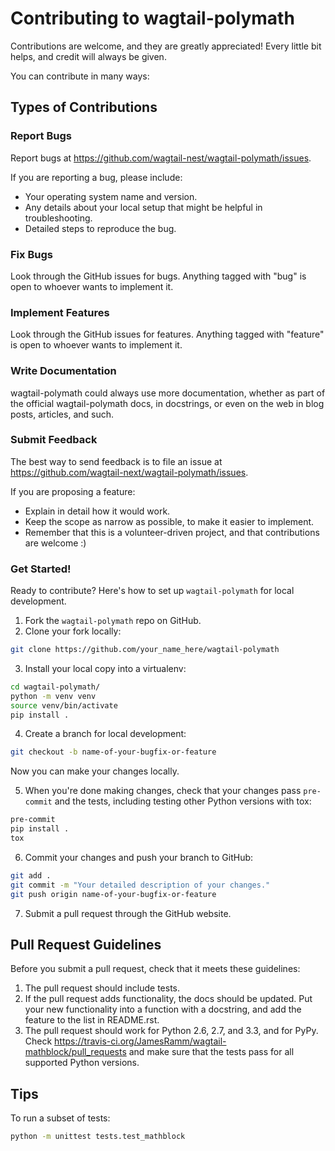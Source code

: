 # Contributing to wagtail-polymath

Contributions are welcome, and they are greatly appreciated! Every
little bit helps, and credit will always be given.

You can contribute in many ways:

## Types of Contributions

### Report Bugs

Report bugs at https://github.com/wagtail-nest/wagtail-polymath/issues.

If you are reporting a bug, please include:

* Your operating system name and version.
* Any details about your local setup that might be helpful in troubleshooting.
* Detailed steps to reproduce the bug.

### Fix Bugs

Look through the GitHub issues for bugs. Anything tagged with "bug"
is open to whoever wants to implement it.

### Implement Features

Look through the GitHub issues for features. Anything tagged with "feature"
is open to whoever wants to implement it.

### Write Documentation

wagtail-polymath could always use more documentation, whether as part of the
official wagtail-polymath docs, in docstrings, or even on the web in blog posts,
articles, and such.

### Submit Feedback

The best way to send feedback is to file an issue at https://github.com/wagtail-next/wagtail-polymath/issues.

If you are proposing a feature:

* Explain in detail how it would work.
* Keep the scope as narrow as possible, to make it easier to implement.
* Remember that this is a volunteer-driven project, and that contributions
  are welcome :)

### Get Started!

Ready to contribute? Here's how to set up `wagtail-polymath` for local development.

1. Fork the `wagtail-polymath` repo on GitHub.
2. Clone your fork locally:

```sh
git clone https://github.com/your_name_here/wagtail-polymath
```

3. Install your local copy into a virtualenv:

```sh
cd wagtail-polymath/
python -m venv venv
source venv/bin/activate
pip install .
```

4. Create a branch for local development:

```sh
git checkout -b name-of-your-bugfix-or-feature
```

   Now you can make your changes locally.

5. When you're done making changes, check that your changes pass `pre-commit` and the
   tests, including testing other Python versions with tox:

```sh
pre-commit
pip install .
tox
```

6. Commit your changes and push your branch to GitHub:

```sh
git add .
git commit -m "Your detailed description of your changes."
git push origin name-of-your-bugfix-or-feature
```

7. Submit a pull request through the GitHub website.

Pull Request Guidelines
-----------------------

Before you submit a pull request, check that it meets these guidelines:

1. The pull request should include tests.
2. If the pull request adds functionality, the docs should be updated. Put
   your new functionality into a function with a docstring, and add the
   feature to the list in README.rst.
3. The pull request should work for Python 2.6, 2.7, and 3.3, and for PyPy. Check
   https://travis-ci.org/JamesRamm/wagtail-mathblock/pull_requests
   and make sure that the tests pass for all supported Python versions.

Tips
----

To run a subset of tests:

```sh
python -m unittest tests.test_mathblock
```
